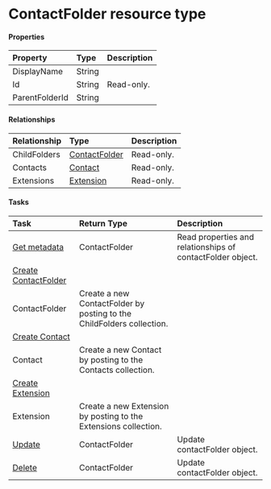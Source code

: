 # ContactFolder resource type



#### Properties
| Property	   | Type	|Description|
|:---------------|:--------|:----------|
|DisplayName|String||
|Id|String| Read-only.|
|ParentFolderId|String||

#### Relationships
| Relationship | Type	|Description|
|:---------------|:--------|:----------|
|ChildFolders|[ContactFolder](contactfolder.md)| Read-only.|
|Contacts|[Contact](contact.md)| Read-only.|
|Extensions|[Extension](extension.md)| Read-only.|

#### Tasks

| Task		   | Return Type	|Description|
|:---------------|:--------|:----------|
|[Get metadata](../api/contactfolder_get.md) | ContactFolder |Read properties and relationships of contactFolder object.|
|[Create ContactFolder]((../api/contactfolder_post_childfolders.md)) | 
									ContactFolder| Create a new ContactFolder by posting to the ChildFolders collection.|
|[Create Contact]((../api/contactfolder_post_contacts.md)) | 
									Contact| Create a new Contact by posting to the Contacts collection.|
|[Create Extension]((../api/contactfolder_post_extensions.md)) | 
									Extension| Create a new Extension by posting to the Extensions collection.|
|[Update](../api/contactfolder_update.md) | ContactFolder	|Update contactFolder object. |
|[Delete](../api/contactfolder_delete.md) | ContactFolder	|Update contactFolder object. |
